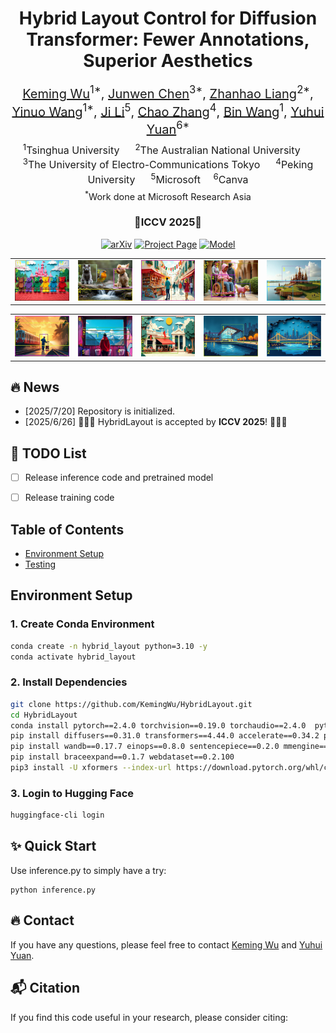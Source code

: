 <h1 align="center">Hybrid Layout Control for Diffusion Transformer: Fewer Annotations, Superior Aesthetics</h1>

<div align="center" style="font-size: 1.25rem; text-align: center;">
  <a href="https://kemingwu.github.io/" target="_blank">Keming Wu</a><sup>1*</sup>,
  <a href="https://www.microsoft.com/en-us/research/" target="_blank">Junwen Chen</a><sup>3*</sup>,
  <a href="https://www.microsoft.com/en-us/research/" target="_blank">Zhanhao Liang</a><sup>2*</sup>,
  <a href="https://www.microsoft.com/en-us/research/" target="_blank">Yinuo Wang</a><sup>1*</sup>,
  <a href="https://www.microsoft.com/en-us/research/" target="_blank">Ji Li</a><sup>5</sup>,
  <a href="https://scholar.google.com/citations?user=NeCCx-kAAAAJ&hl=en" target="_blank">Chao Zhang</a><sup>4</sup>,
  <a href="https://binwangthss.github.io/" target="_blank">Bin Wang</a><sup>1</sup>,
  <a href="https://www.microsoft.com/en-us/research/people/yuyua/" target="_blank">Yuhui Yuan</a><sup>6*</sup>
</div>

<div align="center" style="font-size: 1rem; text-align: center; margin-top: 0.5rem;">
  <sup>1</sup>Tsinghua University &emsp;
  <sup>2</sup>The Australian National University &emsp;
  <sup>3</sup>The University of Electro-Communications Tokyo &emsp;
  <sup>4</sup>Peking University &emsp;
  <sup>5</sup>Microsoft&emsp;
  <sup>6</sup>Canva
</div>

<div align="center" style="font-size: 0.9rem; text-align: center; margin-top: 0.3rem;">
  <sup>*</sup>Work done at Microsoft Research Asia
</div>

<h3 align="center">🌟ICCV 2025🌟</h3>

<p align="center">
  <a href=""><img src='https://img.shields.io/badge/arXiv-Paper-red?logo=arxiv&logoColor=white' alt='arXiv'></a>
  <a href='https://hybrid-layout-msra.github.io/'><img src='https://img.shields.io/badge/Project_Page-Website-green?logo=googlechrome&logoColor=white' alt='Project Page'></a>
  <a href='https://huggingface.co/wukeming11/HybridLayout'><img src='https://img.shields.io/badge/Model-Huggingface-yellow?logo=huggingface&logoColor=yellow' alt='Model'></a>

<table>
  <tr>
    <td><img src="assets\instance_diff_example.jpg" alt="gif5" width="150"></td>
    <td><img src="assets\dog_ours.jpg" alt="gif5" width="150"></td>
    <td><img src="assets\sa_11143675_style7.jpg" alt="gif1" width="150"></td>
    <td><img src="assets\sa_11143664_style2.jpg" alt="gif2" width="150"></td>
    <td><img src="assets\sa_11143662_style2.jpg" width="150"></td>
  </tr>
</table>

<table>
  <tr>
     <td><img src="assets\sa_11143631_style6.jpg" alt="gif4" width="150"></td>
    <td><img src="assets\sa_11143576_style4.jpg" alt="gif1" width="150"></td>
    <td><img src="assets\sa_11143554_style7.jpg" alt="gif2" width="150"></td>
    <td><img src="assets\sa_11143536_style8.jpg" alt="gif3" width="150"></td>
    <td><img src="assets\sa_11143524_style7.jpg" alt="gif4" width="150"></td>
  </tr>
</table>


## :fire: News

- [2025/7/20] Repository is initialized.
- [2025/6/26] 🎉🎉🎉 HybridLayout is accepted by **ICCV 2025**! 🎉🎉🎉


<!-- TODO List -->
## 🚧 TODO List
- [ ] Release inference code and pretrained model
- [ ] Release training code


## Table of Contents
- [Environment Setup](#environment-setup)
- [Testing](#testing-hybridlayout)

## Environment Setup

### 1. Create Conda Environment
```bash
conda create -n hybrid_layout python=3.10 -y
conda activate hybrid_layout
```

### 2. Install Dependencies 
```bash
git clone https://github.com/KemingWu/HybridLayout.git
cd HybridLayout
conda install pytorch==2.4.0 torchvision==0.19.0 torchaudio==2.4.0  pytorch-cuda=11.8 -c pytorch -c nvidia -y
pip install diffusers==0.31.0 transformers==4.44.0 accelerate==0.34.2 peft==0.12.0 datasets==2.20.0 prodigyopt
pip install wandb==0.17.7 einops==0.8.0 sentencepiece==0.2.0 mmengine==0.10.4
pip install braceexpand==0.1.7 webdataset==0.2.100
pip3 install -U xformers --index-url https://download.pytorch.org/whl/cu118
```

### 3. Login to Hugging Face
```bash
huggingface-cli login
```

## ✨ Quick Start  
Use inference.py to simply have a try:
```
python inference.py
```
## 🔥 Contact
If you have any questions, please feel free to contact [Keming Wu](https://kemingwu.github.io/) and [Yuhui Yuan](researcher.yuanyuhui@gmail.com).

## :mailbox_with_mail: Citation
If you find this code useful in your research, please consider citing:

```

```

